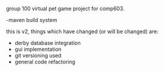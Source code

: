 group 100 virtual pet game project for comp603.

-maven build system

this is v2, things which have changed (or will be changed) are:
- derby database integration
- gui implementation
- git versioning used
- general code refactoring
